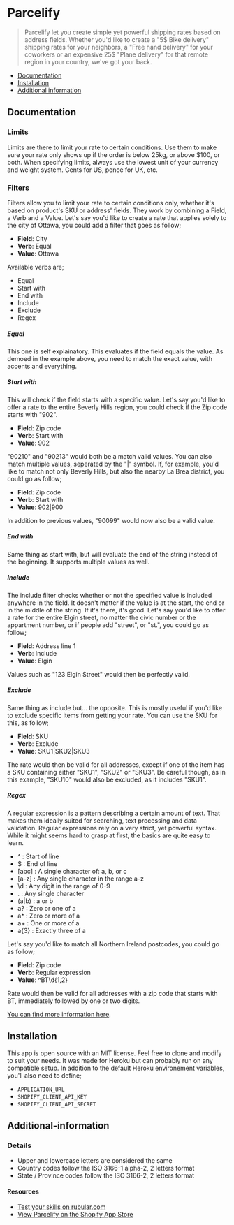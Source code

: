 # Parcelify

> Parcelify let you create simple yet powerful shipping rates based on address fields. Whether you'd like to create a "5$ Bike delivery" shipping rates for your neighbors, a "Free hand delivery" for your coworkers or an expensive 25$ "Plane delivery" for that remote region in your country, we've got your back.

- [Documentation](#documentation)
- [Installation](#installation)
- [Additional information](#additional-information)

## Documentation

### Limits

Limits are there to limit your rate to certain conditions. Use them to make sure your rate only shows up if the order is below 25kg, or above $100, or both. When specifying limits, always use the lowest unit of your currency and weight system. Cents for US, pence for UK, etc.

### Filters

Filters allow you to limit your rate to certain conditions only, whether it's based on product's SKU or address' fields. They work by combining a Field, a Verb and a Value. Let's say you'd like to create a rate that applies solely to the city of Ottawa, you could add a filter that goes as follow;

- **Field**: City
- **Verb**: Equal
- **Value**: Ottawa

Available verbs are;

- Equal
- Start with
- End with
- Include
- Exclude
- Regex

##### Equal

This one is self explainatory. This evaluates if the field equals the value. As demoed in the example above, you need to match the exact value, with accents and everything.

##### Start with

This will check if the field starts with a specific value. Let's say you'd like to offer a rate to the entire Beverly Hills region, you could check if the Zip code starts with "902".

- **Field**: Zip code
- **Verb**: Start with
- **Value**: 902

"90210" and "90213" would both be a match valid values. You can also match multiple values, seperated by the "|" symbol. If, for example, you'd like to match not only Beverly Hills, but also the nearby La Brea district, you could go as follow;

- **Field**: Zip code
- **Verb**: Start with
- **Value**: 902|900

In addition to previous values, "90099" would now also be a valid value.

##### End with

Same thing as start with, but will evaluate the end of the string instead of the beginning. It supports multiple values as well.

##### Include

The include filter checks whether or not the specified value is included anywhere in the field. It doesn't matter if the value is at the start, the end or in the middle of the string. If it's there, it's good. Let's say you'd like to offer a rate for the entire Elgin street, no matter the civic number or the appartment number, or if people add "street", or "st.", you could go as follow;

- **Field**: Address line 1
- **Verb**: Include
- **Value**: Elgin

Values such as "123 Elgin Street" would then be perfectly valid.


##### Exclude

Same thing as include but... the opposite. This is mostly useful if you'd like to exclude specific items from getting your rate. You can use the SKU for this, as follow;

- **Field**: SKU
- **Verb**: Exclude
- **Value**: SKU1|SKU2|SKU3

The rate would then be valid for all addresses, except if one of the item has a SKU containing either "SKU1", "SKU2" or "SKU3". Be careful though, as in this example, "SKU10" would also be excluded, as it includes "SKU1".


##### Regex

A regular expression is a pattern describing a certain amount of text. That makes them ideally suited for searching, text processing and data validation. Regular expressions rely on a very strict, yet powerful syntax. While it might seems hard to grasp at first, the basics are quite easy to learn.

- ^ : Start of line
- $ : End of line
- [abc]	: A single character of: a, b, or c
- [a-z] : Any single character in the range a-z
- \d : Any digit in the range of 0-9
- . : Any single character
- (a|b) : a or b
- a? : Zero or one of a
- a* : Zero or more of a
- a+ : One or more of a
- a{3} : Exactly three of a

Let's say you'd like to match all Northern Ireland postcodes, you could go as follow;

- **Field**: Zip code
- **Verb**: Regular expression
- **Value**: ^BT\d{1,2}

Rate would then be valid for all addresses with a zip code that starts with BT, immediately followed by one or two digits.

[You can find more information here](http://www.regular-expressions.info/lookaround.html).

## Installation

This app is open source with an MIT license. Feel free to clone and modify to suit your needs. It was made for Heroku but can probably run on any compatible setup. In addition to the default Heroku environement variables, you'll also need to define;

- `APPLICATION_URL`
- `SHOPIFY_CLIENT_API_KEY`
- `SHOPIFY_CLIENT_API_SECRET`

## Additional-information

### Details

- Upper and lowercase letters are considered the same
- Country codes follow the ISO 3166-1 alpha-2, 2 letters format
- State / Province codes follow the ISO 3166-2, 2 letters format

#### Resources

- [Test your skills on rubular.com](http://rubular.com/)
- [View Parcelify on the Shopify App Store](https://apps.shopify.com/parcelify)
